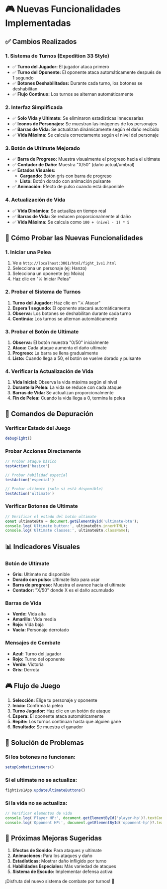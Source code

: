 # 🎮 Nuevas Funcionalidades Implementadas

## ✅ **Cambios Realizados**

### **1. Sistema de Turnos (Expedition 33 Style)**
- ✅ **Turno del Jugador:** El jugador ataca primero
- ✅ **Turno del Oponente:** El oponente ataca automáticamente después de 1 segundo
- ✅ **Botones Deshabilitados:** Durante cada turno, los botones se deshabilitan
- ✅ **Flujo Continuo:** Los turnos se alternan automáticamente

### **2. Interfaz Simplificada**
- ✅ **Solo Vida y Ultimate:** Se eliminaron estadísticas innecesarias
- ✅ **Iconos de Personajes:** Se muestran las imágenes de los personajes
- ✅ **Barras de Vida:** Se actualizan dinámicamente según el daño recibido
- ✅ **Vida Máxima:** Se calcula correctamente según el nivel del personaje

### **3. Botón de Ultimate Mejorado**
- ✅ **Barra de Progreso:** Muestra visualmente el progreso hacia el ultimate
- ✅ **Contador de Daño:** Muestra "X/50" (daño actual/umbral)
- ✅ **Estados Visuales:** 
  - **Cargando:** Botón gris con barra de progreso
  - **Listo:** Botón dorado con animación pulsante
- ✅ **Animación:** Efecto de pulso cuando está disponible

### **4. Actualización de Vida**
- ✅ **Vida Dinámica:** Se actualiza en tiempo real
- ✅ **Barras de Vida:** Se reducen proporcionalmente al daño
- ✅ **Vida Máxima:** Se calcula como `100 + (nivel - 1) * 5`

## 🎯 **Cómo Probar las Nuevas Funcionalidades**

### **1. Iniciar una Pelea**
1. Ve a `http://localhost:3001/html/fight_1vs1.html`
2. Selecciona un personaje (ej: Hanzo)
3. Selecciona un oponente (ej: Moira)
4. Haz clic en "⚔️ Iniciar Pelea"

### **2. Probar el Sistema de Turnos**
1. **Turno del Jugador:** Haz clic en "⚔️ Atacar"
2. **Espera 1 segundo:** El oponente atacará automáticamente
3. **Observa:** Los botones se deshabilitan durante cada turno
4. **Continúa:** Los turnos se alternan automáticamente

### **3. Probar el Botón de Ultimate**
1. **Observa:** El botón muestra "0/50" inicialmente
2. **Ataca:** Cada ataque aumenta el daño ultimate
3. **Progreso:** La barra se llena gradualmente
4. **Listo:** Cuando llega a 50, el botón se vuelve dorado y pulsante

### **4. Verificar la Actualización de Vida**
1. **Vida Inicial:** Observa la vida máxima según el nivel
2. **Durante la Pelea:** La vida se reduce con cada ataque
3. **Barras de Vida:** Se actualizan proporcionalmente
4. **Fin de Pelea:** Cuando la vida llega a 0, termina la pelea

## 🔧 **Comandos de Depuración**

### **Verificar Estado del Juego**
```javascript
debugFight()
```

### **Probar Acciones Directamente**
```javascript
// Probar ataque básico
testAction('basico')

// Probar habilidad especial
testAction('especial')

// Probar ultimate (solo si está disponible)
testAction('ultimate')
```

### **Verificar Botones de Ultimate**
```javascript
// Verificar el estado del botón ultimate
const ultimateBtn = document.getElementById('ultimate-btn');
console.log('Ultimate button:', ultimateBtn.innerHTML);
console.log('Ultimate classes:', ultimateBtn.className);
```

## 📊 **Indicadores Visuales**

### **Botón de Ultimate**
- **Gris:** Ultimate no disponible
- **Dorado con pulso:** Ultimate listo para usar
- **Barra de progreso:** Muestra el avance hacia el ultimate
- **Contador:** "X/50" donde X es el daño acumulado

### **Barras de Vida**
- **Verde:** Vida alta
- **Amarillo:** Vida media
- **Rojo:** Vida baja
- **Vacía:** Personaje derrotado

### **Mensajes de Combate**
- **Azul:** Turno del jugador
- **Rojo:** Turno del oponente
- **Verde:** Victoria
- **Gris:** Derrota

## 🎮 **Flujo de Juego**

1. **Selección:** Elige tu personaje y oponente
2. **Inicio:** Confirma la pelea
3. **Turno Jugador:** Haz clic en un botón de ataque
4. **Espera:** El oponente ataca automáticamente
5. **Repite:** Los turnos continúan hasta que alguien gane
6. **Resultado:** Se muestra el ganador

## 🐛 **Solución de Problemas**

### **Si los botones no funcionan:**
```javascript
setupCombatListeners()
```

### **Si el ultimate no se actualiza:**
```javascript
fight1vs1App.updateUltimateButtons()
```

### **Si la vida no se actualiza:**
```javascript
// Verificar elementos de vida
console.log('Player HP:', document.getElementById('player-hp')?.textContent);
console.log('Opponent HP:', document.getElementById('opponent-hp')?.textContent);
```

## 🎯 **Próximas Mejoras Sugeridas**

1. **Efectos de Sonido:** Para ataques y ultimate
2. **Animaciones:** Para los ataques y daño
3. **Estadísticas:** Mostrar daño infligido por turno
4. **Habilidades Especiales:** Más variedad de ataques
5. **Sistema de Escudo:** Implementar defensa activa

¡Disfruta del nuevo sistema de combate por turnos! 🚀 